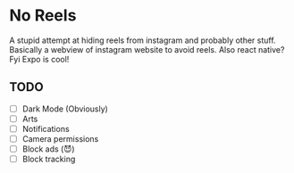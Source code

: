# No Reels
A stupid attempt at hiding reels from instagram and probably other stuff.
Basically a webview of instagram website to avoid reels. Also react native? Fyi Expo is cool!
## TODO
- [ ] Dark Mode (Obviously)
- [ ] Arts
- [ ] Notifications
- [ ] Camera permissions
- [ ] Block ads (😈)
- [ ] Block tracking
